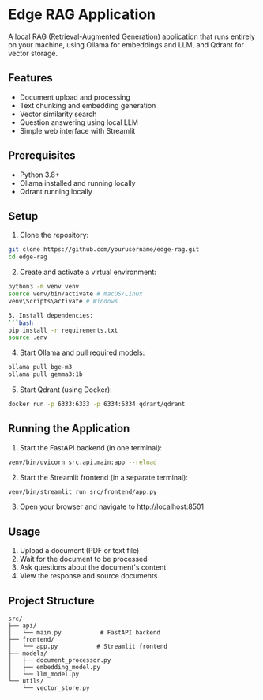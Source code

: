 # Edge RAG Application

A local RAG (Retrieval-Augmented Generation) application that runs entirely on your machine, using Ollama for embeddings and LLM, and Qdrant for vector storage.

## Features

- Document upload and processing
- Text chunking and embedding generation
- Vector similarity search
- Question answering using local LLM
- Simple web interface with Streamlit

## Prerequisites

- Python 3.8+
- Ollama installed and running locally
- Qdrant running locally

## Setup

1. Clone the repository:
```bash
git clone https://github.com/yourusername/edge-rag.git
cd edge-rag
```

2. Create and activate a virtual environment:
```bash
python3 -m venv venv
source venv/bin/activate # macOS/Linux
venv\Scripts\activate # Windows

3. Install dependencies:
```bash
pip install -r requirements.txt
source .env 

```

4. Start Ollama and pull required models:
```bash
ollama pull bge-m3
ollama pull gemma3:1b
```

5. Start Qdrant (using Docker):
```bash
docker run -p 6333:6333 -p 6334:6334 qdrant/qdrant
```

## Running the Application

1. Start the FastAPI backend (in one terminal):
```bash
venv/bin/uvicorn src.api.main:app --reload
```

2. Start the Streamlit frontend (in a separate terminal):
```bash
venv/bin/streamlit run src/frontend/app.py
```

3. Open your browser and navigate to http://localhost:8501

## Usage

1. Upload a document (PDF or text file)
2. Wait for the document to be processed
3. Ask questions about the document's content
4. View the response and source documents

## Project Structure

```
src/
├── api/
│   └── main.py           # FastAPI backend
├── frontend/
│   └── app.py           # Streamlit frontend
├── models/
│   ├── document_processor.py
│   ├── embedding_model.py
│   └── llm_model.py
└── utils/
    └── vector_store.py
```